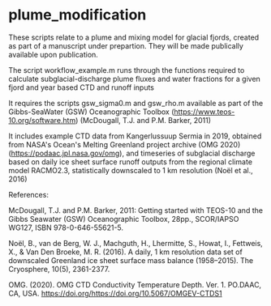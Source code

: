 # plume_modification

These scripts relate to a plume and mixing model for glacial fjords, created as part of a manuscript under prepartion. They will be made publically available upon publication.

The script workflow_example.m runs through the functions required to calculate subglacial-discharge plume
fluxes and water fractions for a given fjord and year based CTD and
runoff inputs

It requires the scripts gsw_sigma0.m and gsw_rho.m available as part of
the Gibbs-SeaWater (GSW) Oceanographic Toolbox
(https://www.teos-10.org/software.htm) (McDougall, T.J. and P.M. Barker,
2011)

It includes example CTD data from Kangerlussuup Sermia in 2019, obtained
from NASA's Ocean's Melting Greenland project archive (OMG 2020)
(https://podaac.jpl.nasa.gov/omg), and timeseries of subglacial discharge
based on daily ice sheet surface runoff outputs from the regional climate
model RACMO2.3, statistically downscaled to 1 km resolution (Noël et al.,
2016)

References:

McDougall, T.J. and P.M. Barker,
2011: Getting started with TEOS-10 and the Gibbs Seawater (GSW)
Oceanographic Toolbox, 28pp., SCOR/IAPSO WG127, ISBN 978-0-646-55621-5.

Noël, B., van de Berg, W. J., Machguth, H., Lhermitte, S., Howat, I.,
Fettweis, X., & Van Den Broeke, M. R. (2016). A daily, 1 km resolution
data set of downscaled Greenland ice sheet surface mass balance
(1958–2015). The Cryosphere, 10(5), 2361-2377.

OMG. (2020). OMG CTD Conductivity Temperature Depth. Ver. 1. PO.DAAC, CA,
USA. https://doi.org/https://doi.org/10.5067/OMGEV-CTDS1
